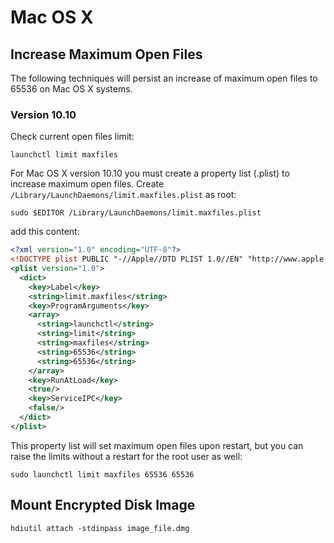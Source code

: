 # Mac OS X

## Increase Maximum Open Files

The following techniques will persist an increase of maximum open files
to 65536 on Mac OS X systems.

### Version 10.10

Check current open files limit:

```
launchctl limit maxfiles
```

For Mac OS X version 10.10 you must create a property list (.plist) to
increase maximum open files. Create 
`/Library/LaunchDaemons/limit.maxfiles.plist` as root:

```
sudo $EDITOR /Library/LaunchDaemons/limit.maxfiles.plist
```

add this content:

```xml
<?xml version="1.0" encoding="UTF-8"?>
<!DOCTYPE plist PUBLIC "-//Apple//DTD PLIST 1.0//EN" "http://www.apple.com/DTDs/PropertyList-1.0.dtd">
<plist version="1.0">
  <dict>
    <key>Label</key>
    <string>limit.maxfiles</string>
    <key>ProgramArguments</key>
    <array>
      <string>launchctl</string>
      <string>limit</string>
      <string>maxfiles</string>
      <string>65536</string>
      <string>65536</string>
    </array>
    <key>RunAtLoad</key>
    <true/>
    <key>ServiceIPC</key>
    <false/>
  </dict>
</plist>

```

This property list will set maximum open files upon restart, but you can
raise the limits without a restart for the root user as well:

```
sudo launchctl limit maxfiles 65536 65536
```

## Mount Encrypted Disk Image

```
hdiutil attach -stdinpass image_file.dmg
```
